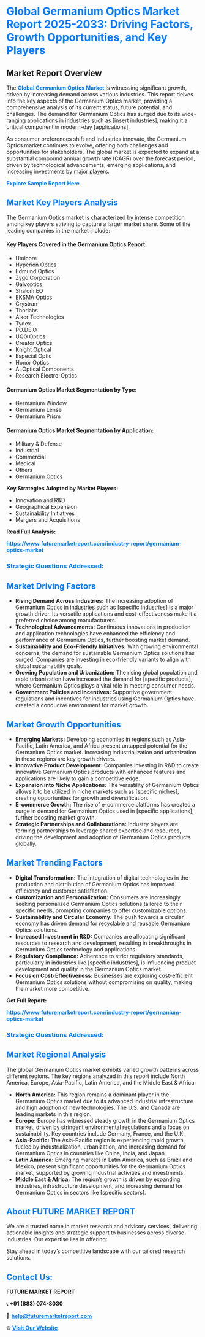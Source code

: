 <h1 style="color: #007BFF;">Global Germanium Optics Market Report 2025-2033: Driving Factors, Growth Opportunities, and Key Players</h1>

<section id="overview">
<h2>Market Report Overview</h2>
<p>The <a href="https://www.futuremarketreport.com/industry-report/germanium-optics-market" style="color: #007BFF; text-decoration: none;"><strong>Global Germanium Optics Market</strong></a> is witnessing significant growth, driven by increasing demand across various industries. This report delves into the key aspects of the Germanium Optics market, providing a comprehensive analysis of its current status, future potential, and challenges. The demand for Germanium Optics has surged due to its wide-ranging applications in industries such as [insert industries], making it a critical component in modern-day [applications].</p>
<p>As consumer preferences shift and industries innovate, the Germanium Optics market continues to evolve, offering both challenges and opportunities for stakeholders. The global market is expected to expand at a substantial compound annual growth rate (CAGR) over the forecast period, driven by technological advancements, emerging applications, and increasing investments by major players.</p>
</section>

<section id="overview">
<p><a href="https://www.futuremarketreport.com/request-sample/reportId=124843" style="color: #007BFF; text-decoration: none;"><strong>Explore Sample Report Here</strong></a></p>
</section>

<section id="key-players">
<h2 style="color: #007BFF;">Market Key Players Analysis</h2>
<p>The Germanium Optics market is characterized by intense competition among key players striving to capture a larger market share. Some of the leading companies in the market include:</p>
<h4>Key Players Covered in the Germanium Optics Report:</h4>
<ul><li>Umicore</li><li>Hyperion Optics</li><li>Edmund Optics</li><li>Zygo Corporation</li><li>Galvoptics</li><li>Shalom EO</li><li>EKSMA Optics</li><li>Crystran</li><li>Thorlabs</li><li>Alkor Technologies</li><li>Tydex</li><li>PO.DE.O</li><li>UQG Optics</li><li>Creator Optics</li><li>Knight Optical</li><li>Especial Optic</li><li>Honor Optics</li><li>A. Optical Components</li><li>Research Electro-Optics</li></ul>
<h4>Germanium Optics Market Segmentation by Type:</h4>
<ul><li>Germanium Window</li><li>Germanium Lense</li><li>Germanium Prism</li></ul>

<h4>Germanium Optics Market Segmentation by Application:</h4>
<ul><li>Military &amp; Defense</li><li>Industrial</li><li>Commercial</li><li>Medical</li><li>Others</li><li>Germanium Optics</li></ul>
<p><strong>Key Strategies Adopted by Market Players:</strong></p>
<ul>
<li>Innovation and R&D</li>
<li>Geographical Expansion</li>
<li>Sustainability Initiatives</li>
<li>Mergers and Acquisitions</li>
</ul>
</section>

<section>
<p><strong>Read Full Analysis: </strong></p><a href="https://www.futuremarketreport.com/industry-report/germanium-optics-market" style="color: #007BFF; text-decoration: none;"><strong>https://www.futuremarketreport.com/industry-report/germanium-optics-market</strong></a>
<h3 style="color: #007BFF;">Strategic Questions Addressed:</h3>
</section>

<section id="driving-factors">
<h2 style="color: #007BFF;">Market Driving Factors</h2>
<ul>
<li><strong>Rising Demand Across Industries:</strong> The increasing adoption of Germanium Optics in industries such as [specific industries] is a major growth driver. Its versatile applications and cost-effectiveness make it a preferred choice among manufacturers.</li>
<li><strong>Technological Advancements:</strong> Continuous innovations in production and application technologies have enhanced the efficiency and performance of Germanium Optics, further boosting market demand.</li>
<li><strong>Sustainability and Eco-Friendly Initiatives:</strong> With growing environmental concerns, the demand for sustainable Germanium Optics solutions has surged. Companies are investing in eco-friendly variants to align with global sustainability goals.</li>
<li><strong>Growing Population and Urbanization:</strong> The rising global population and rapid urbanization have increased the demand for [specific products], where Germanium Optics plays a vital role in meeting consumer needs.</li>
<li><strong>Government Policies and Incentives:</strong> Supportive government regulations and incentives for industries using Germanium Optics have created a conducive environment for market growth.</li>
</ul>
</section>

<section id="growth-opportunities">
<h2 style="color: #007BFF;">Market Growth Opportunities</h2>
<ul>
<li><strong>Emerging Markets:</strong> Developing economies in regions such as Asia-Pacific, Latin America, and Africa present untapped potential for the Germanium Optics market. Increasing industrialization and urbanization in these regions are key growth drivers.</li>
<li><strong>Innovative Product Development:</strong> Companies investing in R&D to create innovative Germanium Optics products with enhanced features and applications are likely to gain a competitive edge.</li>
<li><strong>Expansion into Niche Applications:</strong> The versatility of Germanium Optics allows it to be utilized in niche markets such as [specific niches], creating opportunities for growth and diversification.</li>
<li><strong>E-commerce Growth:</strong> The rise of e-commerce platforms has created a surge in demand for Germanium Optics used in [specific applications], further boosting market growth.</li>
<li><strong>Strategic Partnerships and Collaborations:</strong> Industry players are forming partnerships to leverage shared expertise and resources, driving the development and adoption of Germanium Optics products globally.</li>
</ul>
</section>

<section id="trending-factors">
<h2 style="color: #007BFF;">Market Trending Factors</h2>
<ul>
<li><strong>Digital Transformation:</strong> The integration of digital technologies in the production and distribution of Germanium Optics has improved efficiency and customer satisfaction.</li>
<li><strong>Customization and Personalization:</strong> Consumers are increasingly seeking personalized Germanium Optics solutions tailored to their specific needs, prompting companies to offer customizable options.</li>
<li><strong>Sustainability and Circular Economy:</strong> The push towards a circular economy has driven demand for recyclable and reusable Germanium Optics solutions.</li>
<li><strong>Increased Investment in R&D:</strong> Companies are allocating significant resources to research and development, resulting in breakthroughs in Germanium Optics technology and applications.</li>
<li><strong>Regulatory Compliance:</strong> Adherence to strict regulatory standards, particularly in industries like [specific industries], is influencing product development and quality in the Germanium Optics market.</li>
<li><strong>Focus on Cost-Effectiveness:</strong> Businesses are exploring cost-efficient Germanium Optics solutions without compromising on quality, making the market more competitive.</li>
</ul>
</section>

<section>
<p><strong>Get Full Report: </strong></p><a href="https://www.futuremarketreport.com/industry-report/germanium-optics-market" style="color: #007BFF; text-decoration: none;"><strong>https://www.futuremarketreport.com/industry-report/germanium-optics-market</strong></a>
<h3 style="color: #007BFF;">Strategic Questions Addressed:</h3>
</section>


<section id="regional-analysis">
<h2 style="color: #007BFF;">Market Regional Analysis</h2>
<p>The global Germanium Optics market exhibits varied growth patterns across different regions. The key regions analyzed in this report include North America, Europe, Asia-Pacific, Latin America, and the Middle East & Africa:</p>
<ul>
<li><strong>North America:</strong> This region remains a dominant player in the Germanium Optics market due to its advanced industrial infrastructure and high adoption of new technologies. The U.S. and Canada are leading markets in this region.</li>
<li><strong>Europe:</strong> Europe has witnessed steady growth in the Germanium Optics market, driven by stringent environmental regulations and a focus on sustainability. Key countries include Germany, France, and the U.K.</li>
<li><strong>Asia-Pacific:</strong> The Asia-Pacific region is experiencing rapid growth, fueled by industrialization, urbanization, and increasing demand for Germanium Optics in countries like China, India, and Japan.</li>
<li><strong>Latin America:</strong> Emerging markets in Latin America, such as Brazil and Mexico, present significant opportunities for the Germanium Optics market, supported by growing industrial activities and investments.</li>
<li><strong>Middle East & Africa:</strong> The region’s growth is driven by expanding industries, infrastructure development, and increasing demand for Germanium Optics in sectors like [specific sectors].</li>
</ul>
</section>

<footer>
<h2 style="color: #007BFF;">About FUTURE MARKET REPORT</h2>
<p>We are a trusted name in market research and advisory services, delivering actionable insights and strategic support to businesses across diverse industries. Our expertise lies in offering:</p>

<p>Stay ahead in today’s competitive landscape with our tailored research solutions.</p>

<h2 style="color: #007BFF;">Contact Us:</h2>
<p><strong>FUTURE MARKET REPORT</strong></p>
<p>📞 <strong>+91 (883) 074-8030</strong></p>
<p>📧 <strong><a href="mailto:help@futuremarketreport.com" style="color: #007BFF;">help@futuremarketreport.com</a></strong></p>
<p>🌐 <strong><a href="https://www.futuremarketreport.com/" style="color: #007BFF;">Visit Our Website</a></strong></p>
</footer>